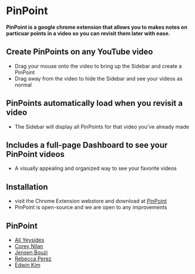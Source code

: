 PinPoint
========

**PinPoint is a google chrome extension that allows you to makes notes on particuar points in a video so you can revisit them later with ease.**

## Create PinPoints on any YouTube video
- Drag your mouse onto the video to bring up the Sidebar and create a PinPoint
- Drag away from the video to hide the Sidebar and see your videos as normal

## PinPoints automatically load when you revisit a video
- The Sidebar will display all PinPoints for that video you've already made

## Includes a full-page Dashboard to see your PinPoint videos
- A visually appealing and organized way to see your favorite videos

## Installation
- visit the Chrome Extension webstore and download at [PinPoint](https://chrome.google.com/webstore/detail/pinpoint/khcfpddiephakfkdhfnbbdihopbdopam?hl=en)
- PinPoint is open-source and we are open to any improvements

## PinPoint
* [Ali Yeysides](https://github.com/aliyeysides)
* [Corey Nilan](https://github.com/cen10)
* [Jensen Bouzi](https://github.com/jbouzi12)
* [Rebecca Perez](https://github.com/beccapaige)
* [Edwin Kim](https://github.com/emoney86)
